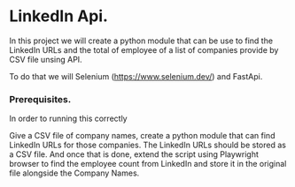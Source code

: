 # LinkedIn Api.
In this project we will create a python module that can be use to find the LinkedIn URLs and the total of employee of a list of companies provide by CSV file unsing API. 

To do that we will Selenium (https://www.selenium.dev/) and FastApi.

### Prerequisites.

In order to running this correctly 

Give a CSV file of company names, create a python module that can find
LinkedIn URLs for those companies. The LinkedIn URLs should be stored as a
CSV file. And once that is done, extend the script using Playwright browser
to find the employee count from LinkedIn and store it in the original file
alongside the Company Names.
